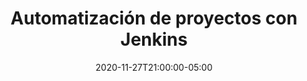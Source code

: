 ---
# Documentation: https://sourcethemes.com/academic/docs/managing-content/

title: "Automatización de proyectos con Jenkins"
event: "Automatización de proyectos con Jenkins"
event_url: https://www.facebook.com/gnulinuxlatino/
location: https://www.facebook.com/gnulinuxlatino/
address:
  street:
  city:
  region:
  postcode:
  country:
summary: "Esta semana nos visita Josué Hernández (@josuehr_) para platicar sobre un proceso que te ayudará a la liberación en Desarrollo de Software: Automatización de proyectos con Jenkins."

# Talk start and end times.
#   End time can optionally be hidden by prefixing the line with `#`.
date: 2020-11-27T21:00:00-05:00
date_end: 2020-11-27T23:00:00-05:00
all_day: false

# Schedule page publish date (NOT talk date).
publishDate: 2020-10-24T16:12:01-05:00

authors: []
tags: [GNU/Linux, Servidores, Jenkins, DevOps]

# Is this a featured talk? (true/false)
featured: false

# Featured image
# To use, add an image named `featured.jpg/png` to your page's folder.
# Focal points: Smart, Center, TopLeft, Top, TopRight, Left, Right, BottomLeft, Bottom, BottomRight.
image:
  caption: ""
  focal_point: ""
  preview_only: false

# Custom links (optional).
#   Uncomment and edit lines below to show custom links.
links:
- name: Follow
  url: https://twitter.com/josuehr_
  icon_pack: fab
  icon: twitter

# Optional filename of your slides within your talk's folder or a URL.
url_slides:

url_code:
url_pdf:
url_video:

# Markdown Slides (optional).
#   Associate this talk with Markdown slides.
#   Simply enter your slide deck's filename without extension.
#   E.g. `slides = "example-slides"` references `content/slides/example-slides.md`.
#   Otherwise, set `slides = ""`.
slides: ""

# Projects (optional).
#   Associate this post with one or more of your projects.
#   Simply enter your project's folder or file name without extension.
#   E.g. `projects = ["internal-project"]` references `content/project/deep-learning/index.md`.
#   Otherwise, set `projects = []`.
projects: ["1ra-temporada-meetups"]
---